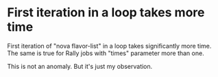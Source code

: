# First iteration in a loop takes more time

First iteration of "nova flavor-list" in a loop takes significantly more time. The same is true for Rally jobs with "times" parameter more than one.

This is not an anomaly. But it's just my observation.
